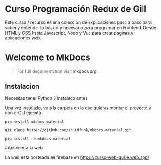 # Curso Programación Redux de Gill

Este curso / recurso es una colección de explicaciones paso a paso para saber y entender lo básico y necesario para programar en Frontend. Desde HTML y CSS hasta Javascript, Node y Vue para crear páginas y aplicaciones web.

# Welcome to MkDocs

> For full documentation visit [mkdocs.org](https://www.mkdocs.org).

## Instalacion

Necesitas tener Python 3 instalado antes

Una vez instalado, ve a la carpeta en la que quieras montar el proyecto y con el CLI ejecuta

    pip install mkdocs-material

    git clone https://github.com/squidfunk/mkdocs-material.git

    pip install -e mkdocs-material

#Acceder a la web

La web esta hosteada en firebase en https://curso-web-guille.web.app/
